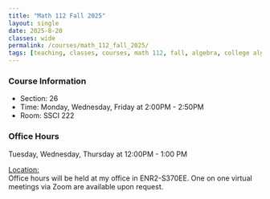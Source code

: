 ```yaml
---
title: "Math 112 Fall 2025"
layout: single
date: 2025-8-20
classes: wide
permalink: /courses/math_112_fall_2025/
tags: [teaching, classes, courses, math 112, fall, algebra, college algebra]
---
```

### Course Information
- Section: 26
- Time: Monday, Wednesday, Friday at 2:00PM - 2:50PM
- Room: SSCI 222

### Office Hours
Tuesday, Wednesday, Thursday at 12:00PM - 1:00 PM

<ins>Location:</ins>  
Office hours will be held at my office in ENR2-S370EE. One on one virtual meetings via Zoom are available upon request.  